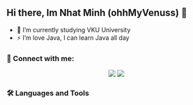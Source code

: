 ## Hi there, Im Nhat Minh (ohhMyVenuss) 👋
- 🔭 I’m currently studying VKU University
- ⚡ I’m love Java, I can learn Java all day
### 🔗 Connect with me:
<p align="center">
  <a href="https://www.facebook.com/nhatminh.huynh.526438"><img src="https://img.shields.io/badge/Facebook-1877F2?style=flat&logo=facebook&logoColor=white&logoWidth=40"/></a>
  <a href="https://github.com/ohhMyVenuss"><img src="https://img.shields.io/badge/GitHub-181717?style=flat&logo=github&logoColor=white&logoWidth=40"/></a>
</p>

### 🛠️ Languages and Tools



